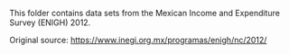 This folder contains data sets from the Mexican Income and Expenditure Survey (ENIGH) 2012.

Original source: https://www.inegi.org.mx/programas/enigh/nc/2012/
